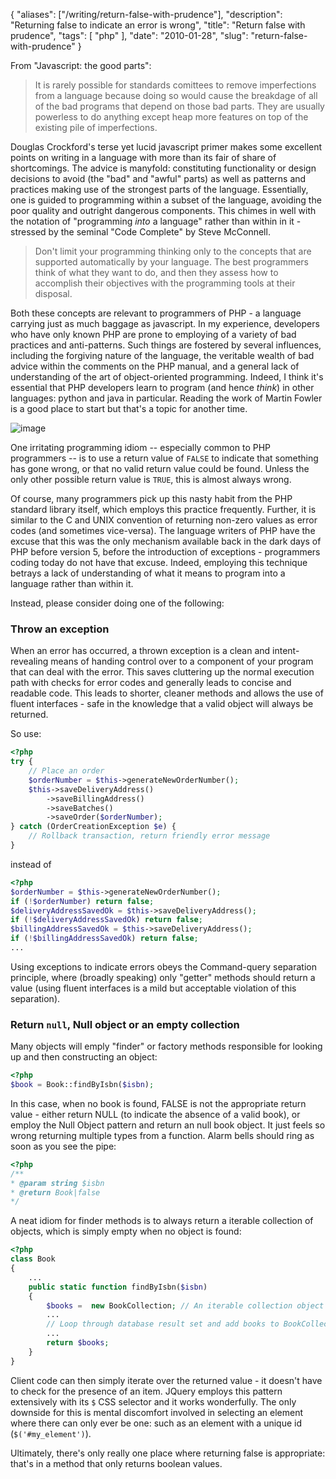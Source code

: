 {
    "aliases": ["/writing/return-false-with-prudence"],
    "description": "Returning false to indicate an error is wrong",
    "title": "Return false with prudence",
    "tags": [
        "php"
    ],
    "date": "2010-01-28",
    "slug": "return-false-with-prudence"
}

From "Javascript: the good parts":

> It is rarely possible for standards comittees to remove imperfections
> from a language because doing so would cause the breakdage of all of
> the bad programs that depend on those bad parts. They are usually
> powerless to do anything except heap more features on top of the
> existing pile of imperfections.

Douglas Crockford's terse yet lucid javascript primer makes some
excellent points on writing in a language with more than its fair of
share of shortcomings. The advice is manyfold: constituting
functionality or design decisions to avoid (the "bad" and "awful" parts)
as well as patterns and practices making use of the strongest parts of
the language. Essentially, one is guided to programming within a subset
of the language, avoiding the poor quality and outright dangerous
components. This chimes in well with the notation of "programming *into*
a language" rather than within in it - stressed by the seminal "Code
Complete" by Steve McConnell.

> Don't limit your programming thinking only to the concepts that are
> supported automatically by your language. The best programmers think
> of what they want to do, and then they assess how to accomplish their
> objectives with the programming tools at their disposal.

Both these concepts are relevant to programmers of PHP - a language
carrying just as much baggage as javascript. In my experience,
developers who have only known PHP are prone to employing of a variety
of bad practices and anti-patterns. Such things are fostered by several
influences, including the forgiving nature of the language, the
veritable wealth of bad advice within the comments on the PHP manual,
and a general lack of understanding of the art of object-oriented
programming. Indeed, I think it's essential that PHP developers learn to
program (and hence *think*) in other languages: python and java in
particular. Reading the work of Martin Fowler is a good place to start
but that's a topic for another time.

![image](/images/screenshots/php-manual-returning-false.jpg)

One irritating programming idiom -- especially common to PHP programmers
-- is to use a return value of `FALSE` to indicate that something has
gone wrong, or that no valid return value could be found. Unless the
only other possible return value is `TRUE`, this is almost always wrong.

Of course, many programmers pick up this nasty habit from the PHP
standard library itself, which employs this practice frequently.
Further, it is similar to the C and UNIX convention of returning
non-zero values as error codes (and sometimes vice-versa). The language
writers of PHP have the excuse that this was the only mechanism
available back in the dark days of PHP before version 5, before the
introduction of exceptions - programmers coding today do not have that
excuse. Indeed, employing this technique betrays a lack of understanding
of what it means to program into a language rather than within it.

Instead, please consider doing one of the following:

### Throw an exception

When an error has occurred, a thrown exception is a clean and
intent-revealing means of handing control over to a component of your
program that can deal with the error. This saves cluttering up the
normal execution path with checks for error codes and generally leads to
concise and readable code. This leads to shorter, cleaner methods and
allows the use of fluent interfaces - safe in the knowledge that a valid
object will always be returned.

So use:

``` php
<?php
try {
    // Place an order
    $orderNumber = $this->generateNewOrderNumber();
    $this->saveDeliveryAddress()
        ->saveBillingAddress()
        ->saveBatches()
        ->saveOrder($orderNumber);
} catch (OrderCreationException $e) {
    // Rollback transaction, return friendly error message
} 
```

instead of

``` php
<?php
$orderNumber = $this->generateNewOrderNumber();
if (!$orderNumber) return false;
$deliveryAddressSavedOk = $this->saveDeliveryAddress();
if (!$deliveryAddressSavedOk) return false;
$billingAddressSavedOk = $this->saveDeliveryAddress();
if (!$billingAddressSavedOk) return false;
...
```

Using exceptions to indicate errors obeys the Command-query separation
principle, where (broadly speaking) only "getter" methods should return
a value (using fluent interfaces is a mild but acceptable violation of
this separation).

### Return `null`, Null object or an empty collection

Many objects will emply "finder" or factory methods responsible for
looking up and then constructing an object:

``` php
<?php
$book = Book::findByIsbn($isbn);
```

In this case, when no book is found, FALSE is not the appropriate return
value - either return NULL (to indicate the absence of a valid book), or
employ the Null Object pattern and return an null book object. It just
feels so wrong returning multiple types from a function. Alarm bells
should ring as soon as you see the pipe:

``` php
<?php
/**
* @param string $isbn
* @return Book|false
*/
```

A neat idiom for finder methods is to always return a iterable
collection of objects, which is simply empty when no object is found:

``` php
<?php
class Book
{
    ...
    public static function findByIsbn($isbn)
    {
        $books =  new BookCollection; // An iterable collection object
        ...
        // Loop through database result set and add books to BookCollection
        ...
        return $books;
    }
}
```

Client code can then simply iterate over the returned value - it doesn't
have to check for the presence of an item. JQuery employs this pattern
extensively with its `$` CSS selector and it works wonderfully. The only
downside for this is mental discomfort involved in selecting an element
where there can only ever be one: such as an element with a unique id
(`$('#my_element')`).

Ultimately, there's only really one place where returning false is
appropriate: that's in a method that only returns boolean values.
